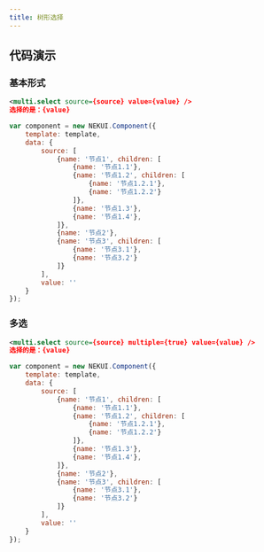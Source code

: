 ```yaml
---
title: 树形选择
---
```


## 代码演示

### 基本形式

<!-- demo_start -->
<div class="m-example"></div>

```xml
<multi.select source={source} value={value} />
选择的是：{value}
```

```javascript
var component = new NEKUI.Component({
    template: template,
    data: {
        source: [
            {name: '节点1', children: [
                {name: '节点1.1'},
                {name: '节点1.2', children: [
                    {name: '节点1.2.1'},
                    {name: '节点1.2.2'}
                ]},
                {name: '节点1.3'},
                {name: '节点1.4'},
            ]},
            {name: '节点2'},
            {name: '节点3', children: [
                {name: '节点3.1'},
                {name: '节点3.2'}
            ]}
        ],
        value: ''
    }
});
```
<!-- demo_end -->

### 多选

<!-- demo_start -->
<div class="m-example"></div>

```xml
<multi.select source={source} multiple={true} value={value} />
选择的是：{value}
```

```javascript
var component = new NEKUI.Component({
    template: template,
    data: {
        source: [
            {name: '节点1', children: [
                {name: '节点1.1'},
                {name: '节点1.2', children: [
                    {name: '节点1.2.1'},
                    {name: '节点1.2.2'}
                ]},
                {name: '节点1.3'},
                {name: '节点1.4'},
            ]},
            {name: '节点2'},
            {name: '节点3', children: [
                {name: '节点3.1'},
                {name: '节点3.2'}
            ]}
        ],
        value: ''
    }
});
```
<!-- demo_end -->
